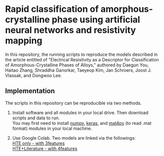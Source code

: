 # Rapid classification of amorphous-crystalline phase using artificial neural networks and resistivity mapping

In this repository, the running scripts to reproduce the models described in the article entitled of "Electrical Resistivity as a Descriptor for Classification of Amorphous-Crystalline Phases of Alloys," authored by Daegun You, Haitao Zhang, Shraddha Ganorkar, Taeyeop Kim, Jan Schroers, Joost J. Vlassak, and Dongwoo Lee.

## Implementation

The scripts in this repository can be reproducible via two methods.

1. Install software and all modules in your local drive. Then download scripts and data to run. <br/> 
You may first need to install [numpy](https://numpy.org/install/), [keras](https://keras.io/getting_started/), and [mat4py](https://pypi.org/project/mat4py/) (to read .mat format) modules in your local machine.

2. Use Google Colab. Two models are linked via the followings: <br/> [HTE only - with 3features](https://colab.research.google.com/drive/1oS4rQTOYKA3RHbJ86EFaLC4JNRpjvDSa?usp=sharing) <br/> [HTE+Literature - with 4features](https://colab.research.google.com/drive/1guedrm8got1pI_UJ0MoQko07D6mJ4oQx?usp=sharing)
